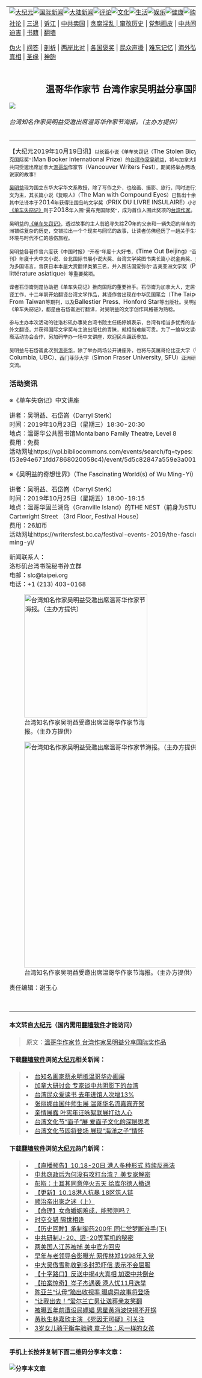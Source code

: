<a name="1" id="1" target="_blank"></a><span id="1"></span>
<table border="0"><tr><td colspan="2" VALIGN=TOP><a href="https://github.com/clgbyu263/djy/blob/master/gb/nsc413.md#1"><img src="https://raw.githubusercontent.com/clgbyu263/www/master/t/djy/1.jpg" title="大纪元"></a><a href="https://github.com/clgbyu263/djy/blob/master/gb/n24hr.md#1"><img src="https://raw.githubusercontent.com/clgbyu263/www/master/t/djy/3.jpg" title="国际新闻"></a><a href="https://github.com/clgbyu263/djy/blob/master/gb/nsc413.md#1"><img src="https://raw.githubusercontent.com/clgbyu263/www/master/t/djy/4.jpg" title="大陆新闻"></a><a href="https://github.com/clgbyu263/djy/blob/master/gb/news392.md#1"><img src="https://raw.githubusercontent.com/clgbyu263/www/master/t/djy/5.jpg" title="评论"></a><a href="https://github.com/clgbyu263/djy/blob/master/gb/news2007.md#1"><img src="https://raw.githubusercontent.com/clgbyu263/www/master/t/djy/6.jpg" title="文化"></a><a href="https://github.com/clgbyu263/djy/blob/master/gb/news2008.md#1"><img src="https://raw.githubusercontent.com/clgbyu263/www/master/t/djy/7.jpg" title="生活"></a><a href="https://github.com/clgbyu263/djy/blob/master/gb/ncyule.md#1"><img src="https://raw.githubusercontent.com/clgbyu263/www/master/t/djy/8.jpg" title="娱乐"></a><a href="https://github.com/clgbyu263/djy/blob/master/gb/nsc1002.md#1"><img src="https://raw.githubusercontent.com/clgbyu263/www/master/t/djy/9.jpg" title="健康"><a href="https://www.youlucky.com"><img src="https://raw.githubusercontent.com/clgbyu263/www/master/t/djy/10.jpg" title="购物"></a><a href="https://www.supportepoch.org/donation?utm_medium=epochtimes&utm_source=referral&utm_campaign=donate_button_djyhomepage"><img src="https://raw.githubusercontent.com/clgbyu263/www/master/t/djy/12.jpg" title="捐款"></a></td></tr>
<tr><td colspan="2" VALIGN=TOP><a target="_blank" href="https://git.io/fjCRf">社论</a> | <a target="_blank" href="https://github.com/clgbyu263/djy/blob/master/gb/nf5657.md#1">三退</a> | <a target="_blank" href="https://github.com/clgbyu263/djy/blob/master/gb/nf6123.md#1">诉江</a> | <a target="_blank" href="https://github.com/clgbyu263/djy/blob/master/gb/nf1176117.md#1">中共卖国</a> | <a target="_blank" href="https://github.com/clgbyu263/djy/blob/master/gb/nf5773.md#1">贪腐淫乱 | <a target="_blank" href="https://github.com/clgbyu263/djy/blob/master/gb/nf1176115.md#1">窜改历史</a> | <a target="_blank" href="https://github.com/clgbyu263/djy/blob/master/gb/nf1176107.md#1">党魁画皮</a> | <a target="_blank" href="https://github.com/clgbyu263/djy/blob/master/gb/nf1320400.md#1">中共间谍</a> | <a target="_blank" href="https://github.com/clgbyu263/djy/blob/master/gb/nf1176114.md#1">破坏传统</a> | <a target="_blank" href="https://github.com/clgbyu263/djy/blob/master/gb/nf5287.md#1">恶贯满盈</a> | <a target="_blank" href="https://github.com/clgbyu263/djy/blob/master/gb/ncid278.md#1">人权</a> | <a target="_blank" href="https://github.com/clgbyu263/djy/blob/master/gb/nf1176111.md#1">迫害</a> | <a target="_blank" href="https://github.com/clgbyu263/djy/blob/master/gb/nf1235328.md#1">书籍</a> | <a target="_blank" href="https://github.com/clgbyu263/www/blob/master/README.md?zsrh#1">翻墙</a></p><p><a target="_blank" href="https://github.com/clgbyu263/djy/blob/master/gb/nf5562.md#1">伪火</a> | <a target="_blank" href="https://github.com/clgbyu263/djy/blob/master/gb/nf4378.md#1">问答</a> | <a target="_blank" href="https://github.com/clgbyu263/djy/blob/master/gb/nf5792.md#1">剖析</a> | <a target="_blank" href="https://github.com/clgbyu263/djy/blob/master/gb/nf5735.md#1">两岸比对</a> | <a target="_blank" href="https://github.com/clgbyu263/djy/blob/master/gb/nf6119.md#1">各国褒奖</a> | <a target="_blank" href="https://github.com/clgbyu263/djy/blob/master/gb/nf6120.md#1">民众声援</a> | <a target="_blank" href="https://github.com/clgbyu263/djy/blob/master/gb/nf1188594.md#1">难忘记忆</a> | <a target="_blank" href="https://github.com/clgbyu263/djy/blob/master/gb/nf3180.md#1">海外弘传</a> | <a target="_blank" href="https://github.com/clgbyu263/djy/blob/master/gb/nf5410.md#1">万人上访</a> | <a target="_blank" href="https://github.com/clgbyu263/ntdtv/blob/master/gb/prog1530_1.md#1">和平抗议</a> | <a target="_blank" href="https://github.com/clgbyu263/djy/blob/master/gb/nf4386.md#1">支持</a> | <a target="_blank" href="https://github.com/clgbyu263/djy/blob/master/gb/nf4389.md#1">真相</a> | <a target="_blank" href="https://github.com/clgbyu263/djy/blob/master/gb/nf5790.md#1">圣缘</a> | <a target="_blank" href="https://github.com/clgbyu263/djy/blob/master/gb/nf4786.md#1">神韵</a></td></tr>
<tr><td VALIGN=TOP width="626"><h2 align=center>温哥华作家节 台湾作家吴明益分享国际奖作品</h2>
<img src="http://i.epochtimes.com/assets/uploads/2019/10/VWF_banner_1-600x400.jpg" />
<h6>台湾知名作家吴明益受邀出席温哥华作家节海报。（主办方提供）
</h6>
<hr>
<p>【大纪元2019年10月19日讯】<span style="font-family: NSimSun;"><span style="font-size: small;"><span lang="zh-CN">以长篇小说《单车失窃记（</span></span></span>The Stolen Bicycle<span style="font-family: NSimSun;"><span style="font-size: small;"><span lang="zh-CN">）》入围<a href="https://github.com/clgbyu263/djy/blob/master/gb/tag/%E5%9B%BD%E9%99%85%E6%96%87%E5%AD%A6%E5%A4%A7%E5%A5%96.md">国际文学大奖</a>“曼布克国际奖”（</span></span></span>Man Booker International Prize<span style="font-family: NSimSun;"><span style="font-size: small;"><span lang="zh-CN">）的<a href="https://github.com/clgbyu263/djy/blob/master/gb/tag/%E5%8F%B0%E6%B9%BE%E4%BD%9C%E5%AE%B6.md">台湾作家</a><a href="https://github.com/clgbyu263/djy/blob/master/gb/tag/%E5%90%B4%E6%98%8E%E7%9B%8A.md">吴明益</a>，将与加拿大籍译者石岱崙（</span></span></span>Darryl Sterk<span style="font-family: NSimSun;"><span style="font-size: small;"><span lang="zh-CN">）共同受邀出席加拿大<a href="https://github.com/clgbyu263/djy/blob/master/gb/tag/%E6%B8%A9%E5%93%A5%E5%8D%8E.md">温哥华</a>作家节（</span></span></span>Vancouver Writers Fest<span style="font-family: NSimSun;"><span style="font-size: small;"><span lang="zh-CN">），期间将举办两场文学讲座，欢迎大家一起来听小说家的故事！</span></span></span></p>
<p><span style="font-family: NSimSun;"><span style="font-size: small;"><span lang="zh-CN"><a href="https://github.com/clgbyu263/djy/blob/master/gb/tag/%E5%90%B4%E6%98%8E%E7%9B%8A.md">吴明益</a>现为国立东华大学华文系教授，除了写作之外，也绘画、摄影、旅行，同时进行文学研究。他的创作以小说、散文为主，其长篇小说《复眼人》（</span></span></span>The Man with Compound Eyes<span style="font-family: NSimSun;"><span style="font-size: small;"><span lang="zh-CN">）已售出十余国版权，备受国内外媒体关注，其中法译本于</span></span></span>2014<span style="font-family: NSimSun;"><span style="font-size: small;"><span lang="zh-CN">年获得法国岛屿文学奖（</span></span></span>PRIX DU LIVRE INSULAIRE<span style="font-family: NSimSun;"><span style="font-size: small;"><span lang="zh-CN">）小说类大奖。吴明益另一长篇小说<a href="https://github.com/clgbyu263/djy/blob/master/gb/tag/%E3%80%8A%E5%8D%95%E8%BD%A6%E5%A4%B1%E7%AA%83%E8%AE%B0%E3%80%8B.md">《单车失窃记》</a>则于</span></span></span>2018<span style="font-family: NSimSun;"><span style="font-size: small;"><span lang="zh-CN">年入围“曼布克国际奖”，成为首位入围此奖项的<a href="https://github.com/clgbyu263/djy/blob/master/gb/tag/%E5%8F%B0%E6%B9%BE%E4%BD%9C%E5%AE%B6.md">台湾作家</a>。</span></span></span></p>
<p><span style="font-family: NSimSun;"><span style="font-size: small;"><span lang="zh-CN">吴明益的<a href="https://github.com/clgbyu263/djy/blob/master/gb/tag/%E3%80%8A%E5%8D%95%E8%BD%A6%E5%A4%B1%E7%AA%83%E8%AE%B0%E3%80%8B.md">《单车失窃记》</a>，透过故事的主人翁追寻失踪</span></span></span>20<span style="font-family: NSimSun;"><span style="font-size: small;"><span lang="zh-CN">年的父亲和一辆失窃的单车的故事，串起台湾以及二战时期亚洲错综复杂的历史，交错拉出一个个现实与回忆的故事，让读者仿佛经历了一趟关于生存与死亡、命运与运命、大自然环境与时代不仁的感伤旅程。</span></span></span></p>
<p><span style="font-family: NSimSun;"><span style="font-size: small;"><span lang="zh-CN">吴明益各著作曾六度获《中国时报》“开卷”年度十大好书，《</span></span></span>Time Out Beijing<span style="font-family: NSimSun;"><span style="font-size: small;"><span lang="zh-CN">》“百年来最佳中文小说”、《亚洲周刊》年度十大中文小说、台北国际书展小说大奖、台湾文学奖图书类长篇小说金典奖、金鼎奖年度最佳图书等。作品译为多国语言，曾获日本本屋大赏翻译类第三名，并入围法国爱弥尔</span></span></span>·<span style="font-family: NSimSun;"><span style="font-size: small;"><span lang="zh-CN">吉美亚洲文学奖（</span></span></span>Prix émile Guimet de littérature asiatique<span style="font-family: NSimSun;"><span style="font-size: small;"><span lang="zh-CN">）等重要奖项。 </span></span></span></p>
<p><span style="font-family: NSimSun;"><span style="font-size: small;"><span lang="zh-CN">译者石岱崙则是协助把《单车失窃记》推向国际的重要推手。石岱崙为加拿大人，定居台湾多年，二十年前从事中英翻译工作，十二年前开始翻译台湾文学作品，其译作曾出现在中华民国笔会（</span></span></span>The Taipei Chinese Pen<span style="font-family: NSimSun;"><span style="font-size: small;"><span lang="zh-CN">）、</span></span></span>Books From Taiwan<span style="font-family: NSimSun;"><span style="font-size: small;"><span lang="zh-CN">等期刊，以及</span></span></span>Ballestier Press<span style="font-family: NSimSun;"><span style="font-size: small;"><span lang="zh-CN">、</span></span></span>Honford Star<span style="font-family: NSimSun;"><span style="font-size: small;"><span lang="zh-CN">等出版社。吴明益的两本长篇小说《复眼人》、《单车失窃记》，都是由石岱崙进行翻译，对吴明益的文字创作风格甚为熟稔。</span></span></span></p>
<p><span style="font-family: NSimSun;"><span style="font-size: small;"><span lang="zh-CN">参与主办本次活动的驻洛杉矶办事处台湾书院主任杨婷媜表示，台湾有相当多优秀的当代文学作品，但要同时拥有好的外文翻译，并获得国际文学奖与主流出版社的青睐，就相当难能可贵。为了一飨华文读者，洛杉矶台湾书院和加拿大亚裔活动协会合作，另加码举办一场中文讲座，欢迎民众踊跃参加。</span></span></span></p>
<p><span style="font-family: NSimSun;"><span style="font-size: small;"><span lang="zh-CN">吴明益与石岱崙此次到<a href="https://github.com/clgbyu263/djy/blob/master/gb/tag/%E6%B8%A9%E5%93%A5%E5%8D%8E.md">温哥华</a>，除了举办两场公开讲座外，也将与英属哥伦比亚大学（</span></span></span>University of British Columbia, UBC<span style="font-family: NSimSun;"><span style="font-size: small;"><span lang="zh-CN">）、西门菲莎大学（</span></span></span>Simon Fraser University, SFU<span style="font-family: NSimSun;"><span style="font-size: small;"><span lang="zh-CN">）亚洲研究</span></span></span>/<span style="font-family: NSimSun;"><span style="font-size: small;"><span lang="zh-CN">世界文学课程师生进行深度交流。</span></span></span></p>
<h3>活动资讯</h3>
<p>※《单车失窃记》中文讲座</p>
<p>讲者：吴明益、石岱崙（Darryl Sterk）<br />
时间：2019年10月23日（星期三）18:30-20:30<br />
地点：温哥华公共图书馆Montalbano Family Theatre, Level 8<br />
费用：免费<br />
活动网址https://vpl.bibliocommons.com/events/search/fq=types:(53e94e671fdd7868020058c4)/event/5d5c82847a559e3a00185946</p>
<p>※《吴明益的奇想世界》（The Fascinating World(s) of Wu Ming-Yi）英文讲座</p>
<p>讲者：吴明益、石岱崙（Darryl Sterk）<br />
时间：2019年10月25日（星期五）18:00-19:15<br />
地点：温哥华固兰湖岛（Granville Island）的THE NEST（前身为STUDIO 1398）1398 Cartwright Street （3rd Floor, Festival House）<br />
费用：26加币<br />
活动网址https://writersfest.bc.ca/festival-events-2019/the-fascinating-worlds-of-wu-ming-yi/</p>
<p>新闻联系人：<br />
洛杉矶台湾书院秘书孙立群<br />
电邮：slc@taipei.org<br />
电话：+1 (213) 403-0168</p>
<figure id="attachment_11598354" style="width: 327px" class="wp-caption aligncenter"><a href="https://github.com/clgbyu263/djy/blob/master/gb/19/10/18/n11598332.md/6d6f286556939c4c5b062a80b942cf01" rel="attachment wp-att-11598354"><img class="size-full wp-image-11598354" src="http://i.epochtimes.com/assets/uploads/2019/10/6d6f286556939c4c5b062a80b942cf01-e1571442549745.jpeg" alt="台湾知名作家吴明益受邀出席温哥华作家节海报。（主办方提供）" width="327" b="600" /></a><figcaption class="wp-caption-text">台湾知名作家吴明益受邀出席温哥华作家节海报。（主办方提供）</figcaption></figure>
<figure id="attachment_11598353" style="width: 600px" class="wp-caption aligncenter"><a href="https://github.com/clgbyu263/djy/blob/master/gb/19/10/18/n11598332.md/vwf_banner_1" rel="attachment wp-att-11598353"><img class="size-full wp-image-11598353" src="http://i.epochtimes.com/assets/uploads/2019/10/VWF_banner_1-e1571442562795.jpg" alt="台湾知名作家吴明益受邀出席温哥华作家节海报。（主办方提供）" width="600" b="314" /></a><figcaption class="wp-caption-text">台湾知名作家吴明益受邀出席温哥华作家节海报。（主办方提供）</figcaption></figure>
<p>责任编辑：谢玉心</p>
<p>&nbsp;</p>
<hr>

#### 本文转自<a href="http://www.epochtimes.com">大纪元</a>（国内需用<a href="https://git.io/JesJV">翻墙软件</a>才能访问）
> 原文：<a href="http://www.epochtimes.com/gb/19/10/18/n11598332.htm">温哥华作家节 台湾作家吴明益分享国际奖作品</a>
#### 下载<a href="https://git.io/JesJV">翻墙软件</a>浏览<a href="http://www.epochtimes.com">大纪元</a>相关新闻：
> <li><a href="http://www.epochtimes.com/gb/19/7/22/n11402720.htm">台知名画家蔡永明抵温哥华办画展</a></li>
> <li><a href="http://www.epochtimes.com/gb/18/3/7/n10197144.htm">加拿大研讨会 专家谈中共阴影下的台湾</a></li>
> <li><a href="http://www.epochtimes.com/gb/18/3/2/n10185664.htm">台湾民众爱读书 去年进馆人次增13%</a></li>
> <li><a href="http://www.epochtimes.com/gb/17/11/28/n9900158.htm">张丽娜曲国仲师生展 温哥华名流嘉宾齐贺</a></li>
> <li><a href="http://www.epochtimes.com/gb/16/11/14/n8492202.htm">亲情展露 叶宪年汪咏絮联展打动人心</a></li>
> <li><a href="http://www.epochtimes.com/gb/16/9/10/n8286959.htm">台湾文化节“面子”展 爱面子文化的深层思考</a></li>
> <li><a href="http://www.epochtimes.com/gb/13/7/29/n3928200.htm">台湾文化节即将登场 展现“海洋之子”情怀</a></li>

#### 下载<a href="https://git.io/JesJV">翻墙软件</a>浏览<a href="http://www.epochtimes.com">大纪元</a>热门新闻：
> <li><a href="http://www.epochtimes.com/gb/19/10/17/n11594831.htm">【直播预告】10.18-20日 港人多种形式 持续反恶法</a></li>
> <li><a href="http://www.epochtimes.com/gb/19/10/18/n11596926.htm">中共窃政后为何没有攻打台湾？ 美专家解密</a></li>
> <li><a href="http://www.epochtimes.com/gb/19/10/17/n11595251.htm">彭斯：土耳其同意停火五天 给库尔德人撤退</a></li>
> <li><a href="http://www.epochtimes.com/gb/19/10/18/n11596314.htm">【更新】10.18港人抗暴 18区筑人链</a></li>
> <li><a href="http://www.epochtimes.com/gb/19/10/7/n11574429.htm">顺治帝出家之迷（上）</a></li>
> <li><a href="http://www.epochtimes.com/gb/19/9/26/n11547283.htm">【命理】女命婚姻难成，能预测吗？</a></li>
> <li><a href="http://www.epochtimes.com/gb/19/10/8/n11575079.htm">时空交错 隔世相逢</a></li>
> <li><a href="http://www.epochtimes.com/gb/19/10/8/n11576703.htm">【历史回眸】承制御药200年 同仁堂梦断谁手(下)</a></li>
> <li><a href="http://www.epochtimes.com/gb/19/10/14/n11588039.htm">中共研制J-20、运-20等军机的秘密</a></li>
> <li><a href="http://www.epochtimes.com/gb/19/10/17/n11595032.htm">两美国人江苏被捕 美中官方回应</a></li>
> <li><a href="http://www.epochtimes.com/gb/19/10/17/n11595049.htm">早年与老领导合影曝光 网传林郑1998年入党</a></li>
> <li><a href="http://www.epochtimes.com/gb/19/10/18/n11598095.htm">中大吴傲雪称收到多封恐吓信 表示不会屈服</a></li>
> <li><a href="http://www.epochtimes.com/gb/19/10/18/n11595839.htm">【十字路口】反送中揭4大真相 加速中共倒台</a></li>
> <li><a href="http://www.epochtimes.com/gb/19/10/18/n11595871.htm">【拍案惊奇】岑子杰遇袭 港人忧11月选举</a></li>
> <li><a href="http://www.epochtimes.com/gb/19/10/16/n11592638.htm">陈亚兰“认母”跪出收视率 曝虞舜故事将登场</a></li>
> <li><a href="http://www.epochtimes.com/gb/19/10/17/n11593891.htm">“让我出去！”爱尔兰亡男让送葬亲友笑翻</a></li>
> <li><a href="http://www.epochtimes.com/gb/19/10/17/n11595122.htm">被曝五年前遭设局嫖娼 男星黄海波快揭不开锅</a></li>
> <li><a href="http://www.epochtimes.com/gb/19/10/16/n11593275.htm">黄秋生林嘉欣主演 《死因无可疑》引关注</a></li>
> <li><a href="http://www.epochtimes.com/gb/19/10/16/n11592768.htm">3岁女儿骑平衡车驰骋 章子怡：风一样的女孩</a></li>
<hr>

#### 手机上长按并复制下面二维码分享本文章：<br><br><img src="http://www.hehaibao.com/qr/index.php?m=1&e=L&p=10&t=&d=https://github.com/clgbyu263/djy/blob/master/gb/19/10/18/n11598332.md%231" title="分享本文章"></td><td VALIGN=TOP><a href="https://github.com/clgbyu263/djy/blob/master/gb/16/1/21/n4622075.md?dfh#1" target="_blank"><img src="https://raw.githubusercontent.com/clgbyu263/djy/master/gb/300/wei-f1.jpg" title="中共的伪火骗局"  alt="中共的伪火骗局"></a><br><a href="https://github.com/clgbyu263/yh/blob/master/README.md?dfh#1" target="_blank"><img src="https://raw.githubusercontent.com/clgbyu263/djy/master/gb/300/yong-h.jpg" title="永恒的见证"  alt="永恒的见证"></a><br><a href="https://github.com/clgbyu263/djy/blob/master/gb/13/9/29/n3974789.md?dfh#1" target="_blank"><img src="https://raw.githubusercontent.com/clgbyu263/djy/master/gb/300/shang-lnz.jpg" title="善良女子被中共投男牢"  alt="善良女子被中共投男牢"></a><br><a href="https://github.com/clgbyu263/djy/blob/master/gb/16/3/16/n4663449.md?dfh#1" target="_blank"><img src="https://raw.githubusercontent.com/clgbyu263/djy/master/gb/300/huo-z3.jpg" title="警卫目击活摘器官"  alt="警卫目击活摘器官"></a><br><a href="https://github.com/clgbyu263/djy/blob/master/gb/16/8/7/n8177641.md?dfh#1" target="_blank"><img src="https://raw.githubusercontent.com/clgbyu263/djy/master/gb/300/huo-z4.jpg" title="证人描述活摘恐怖"  alt="证人描述活摘恐怖"></a><br><a href="https://github.com/clgbyu263/djy/blob/master/gb/10/4/19/n2881569.md?dfh#1" target="_blank"><img src="https://raw.githubusercontent.com/clgbyu263/djy/master/gb/300/huo-z1.jpg" title="揭开活摘器官黑幕"  alt="揭开活摘器官黑幕"></a><br><a href="https://github.com/clgbyu263/djy/blob/master/gb/10/11/7/n3077476.md?dfh#1" target="_blank"><img src="https://raw.githubusercontent.com/clgbyu263/djy/master/gb/300/ma-ks.jpg" title="马克思的成魔之路"  alt="马克思的成魔之路"></a><br><a href="https://github.com/clgbyu263/djy/blob/master/gb/14/6/9/n4173977.md?dfh#1" target="_blank"><img src="https://raw.githubusercontent.com/clgbyu263/djy/master/gb/300/chang-zs.jpg" title="藏字石 蕴天机"  alt="藏字石 蕴天机"></a><br><a href="https://github.com/clgbyu263/djy/blob/master/gb/18/5/10/n10381511.md?dfh#1" target="_blank"><img src="https://raw.githubusercontent.com/clgbyu263/djy/master/gb/300/st1.jpg" title="关注3亿人三退"  alt="关注3亿人三退"></a><br><a href="https://github.com/clgbyu263/djy/blob/master/gb/18/3/21/n10237682.md?dfh#1" target="_blank"><img src="https://raw.githubusercontent.com/clgbyu263/djy/master/gb/300/jie-t.jpg" title="解体中共复兴中华"  alt="解体中共复兴中华"></a><br><a href="https://github.com/clgbyu263/djy/blob/master/gb/9/2/9/n2422991.md?dfh#1" target="_blank"><img src="https://raw.githubusercontent.com/clgbyu263/djy/master/gb/300/gao-zs.jpg" title="中共迫害良心律师"  alt="中共迫害良心律师"></a><br><a href="https://github.com/clgbyu263/djy/blob/master/gb/18/12/9/n10900044.md?dfh#1" target="_blank"><img src="https://raw.githubusercontent.com/clgbyu263/djy/master/gb/300/sj1.jpg" title="303万人举报江泽民"  alt="303万人举报江泽民"></a><br><a href="https://github.com/clgbyu263/djy/blob/master/gb/18/8/28/n10672014.md?dfh#1" target="_blank"><img src="https://raw.githubusercontent.com/clgbyu263/djy/master/gb/300/sj2.jpg" title="这些官员为何起诉江泽民"  alt="这些官员为何起诉江泽民"></a><br><a href="https://github.com/clgbyu263/djy/blob/master/gb/8/12/18/n2367165.md?dfh#1" target="_blank"><img src="https://raw.githubusercontent.com/clgbyu263/djy/master/gb/300/liangan.jpg" title="海峡两岸的强烈对比"  alt="海峡两岸的强烈对比"></a><br><a href="https://github.com/clgbyu263/djy/blob/master/gb/15/5/5/n4427238.md?dfh#1" target="_blank"><img src="https://raw.githubusercontent.com/clgbyu263/djy/master/gb/300/jia-ndzl.jpg" title="加拿大总理的贺信"  alt="加拿大总理的贺信"></a><br><a href="https://github.com/clgbyu263/djy/blob/master/gb/11/6/17/n3289382.md?dfh#1" target="_blank"><img src="https://raw.githubusercontent.com/clgbyu263/djy/master/gb/300/xiao-wd.jpg" title="探寻真相兼听则明"  alt="探寻真相兼听则明"></a><br><a href="https://github.com/clgbyu263/djy/blob/master/gb/18/10/27/n10812623.md?dfh#1" target="_blank"><img src="https://raw.githubusercontent.com/clgbyu263/djy/master/gb/300/yindu.jpg" title="印度媒体报道东方"  alt="印度媒体报道东方"></a><br><a href="https://github.com/clgbyu263/djy/blob/master/gb/18/6/9/n10469652.md?dfh#1" target="_blank"><img src="https://raw.githubusercontent.com/clgbyu263/djy/master/gb/300/xie-j.jpg" title="不一样的海外校园"  alt="不一样的海外校园"></a><br><a href="https://github.com/clgbyu263/djy/blob/master/gb/7/4/5/n1669415.md?dfh#1" target="_blank"><img src="https://raw.githubusercontent.com/clgbyu263/djy/master/gb/300/li-up.jpg" title="从大师到徒弟的传奇"  alt="从大师到徒弟的传奇"></a><br><a href="https://github.com/clgbyu263/djy/blob/master/gb/17/5/26/n9191512.md?dfh#1" target="_blank"><img src="https://raw.githubusercontent.com/clgbyu263/djy/master/gb/300/zfl2.jpg" title="亿万人与东方一本奇书"  alt="亿万人与东方一本奇书"></a><br><a href="https://github.com/clgbyu263/djy/blob/master/gb/13/11/27/n4020290.md?dfh#1" target="_blank"><img src="https://raw.githubusercontent.com/clgbyu263/djy/master/gb/300/zhen-h.jpg" title="大陆见不到的震撼场面"  alt="大陆见不到的震撼场面"></a><br><a href="https://github.com/clgbyu263/djy/blob/master/gb/15/7/17/n4482910.md?dfh#1" target="_blank"><img src="https://raw.githubusercontent.com/clgbyu263/djy/master/gb/300/dalu-sk.jpg" title="人心向善 大陆当初盛况"  alt="人心向善 大陆当初盛况"></a><br><a href="https://github.com/clgbyu263/djy/blob/master/gb/9/10/15/n2689419.md?dfh#1" target="_blank"><img src="https://raw.githubusercontent.com/clgbyu263/djy/master/gb/300/zfl1.jpg" title="追寻真理 这书讲什么"  alt="追寻真理 这书讲什么"></a><br><a href="https://github.com/clgbyu263/www/blob/master/README.md?dfh#1" target="_blank"><img src="https://raw.githubusercontent.com/clgbyu263/djy/master/gb/300/fq1.jpg" title="下载免费翻墙软件"  alt="下载免费翻墙软件"></a><br></td></tr></table>
